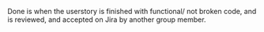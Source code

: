 Done is when the userstory is finished with functional/ not broken code, and is reviewed, and accepted on Jira by another group member. 